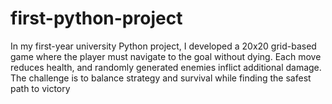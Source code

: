# first-python-project
In my first-year university Python project, I developed a 20x20 grid-based game where the player must navigate to the goal without dying. Each move reduces health, and randomly generated enemies inflict additional damage. The challenge is to balance strategy and survival while finding the safest path to victory

